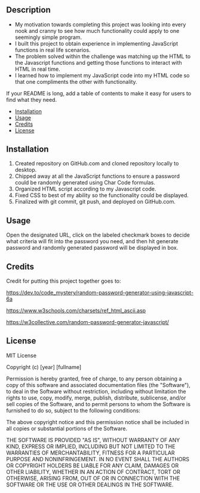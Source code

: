 # <Password Generator>

## Description

- My motivation towards completing this project was looking into every nook and cranny to see how much functionality could apply to one seemingly simple program.
- I built this project to obtain experience in implementing JavaScript functions in real life scenarios.
- The problem solved within the challenge was matching up the HTML to the Javascript functions and getting those functions to interact with HTML in real time.
- I learned how to implement my JavaScript code into my HTML code so that one compliments the other with functionality.

If your README is long, add a table of contents to make it easy for users to find what they need.

- [Installation](#installation)
- [Usage](#usage)
- [Credits](#credits)
- [License](#license)

## Installation

1. Created repository on GitHub.com and cloned repository locally to desktop.
2. Chipped away at all the JavaScript functions to ensure a password could be randomly generated using Char Code formulas.
3. Organized HTML script according to my Javascript code.
4. Fixed CSS to best of my ability so the functionality could be displayed.
5. Finalized with git commit, git push, and deployed on GitHub.com.


## Usage

Open the designated URL, click on the labeled checkmark boxes to decide what criteria will fit into the password you need, and then hit generate password and randomly generated password will be displayed in box.

## Credits

Credit for putting this project together goes to:

  https://dev.to/code_mystery/random-password-generator-using-javascript-6a
  
  https://www.w3schools.com/charsets/ref_html_ascii.asp
  
  https://w3collective.com/random-password-generator-javascript/

## License

MIT License

Copyright (c) [year] [fullname]

Permission is hereby granted, free of charge, to any person obtaining a copy
of this software and associated documentation files (the "Software"), to deal
in the Software without restriction, including without limitation the rights
to use, copy, modify, merge, publish, distribute, sublicense, and/or sell
copies of the Software, and to permit persons to whom the Software is
furnished to do so, subject to the following conditions:

The above copyright notice and this permission notice shall be included in all
copies or substantial portions of the Software.

THE SOFTWARE IS PROVIDED "AS IS", WITHOUT WARRANTY OF ANY KIND, EXPRESS OR
IMPLIED, INCLUDING BUT NOT LIMITED TO THE WARRANTIES OF MERCHANTABILITY,
FITNESS FOR A PARTICULAR PURPOSE AND NONINFRINGEMENT. IN NO EVENT SHALL THE
AUTHORS OR COPYRIGHT HOLDERS BE LIABLE FOR ANY CLAIM, DAMAGES OR OTHER
LIABILITY, WHETHER IN AN ACTION OF CONTRACT, TORT OR OTHERWISE, ARISING FROM,
OUT OF OR IN CONNECTION WITH THE SOFTWARE OR THE USE OR OTHER DEALINGS IN THE
SOFTWARE.
